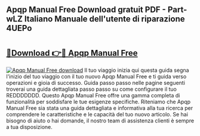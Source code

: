 ## Apqp Manual Free Download gratuit PDF - Part-wLZ Italiano Manuale dell'utente di riparazione 4UEPo

# <h2><a href="http://dfb9a4f.blite.top/?on=Apqp+Manual+Free">🔗Download 👉🔴 Apqp Manual Free</a></h2>

[![Apqp Manual Free download](https://i.imgur.com/lujVjoI.png)](http://dfb9a4f.blite.top/?on=Apqp+Manual+Free)
Il tuo viaggio inizia qui questa guida segna l'inizio del tuo viaggio con il tuo nuovo Apqp Manual Free e ti guida verso operazioni e gioia di successo. Guida passo passo nelle pagine seguenti troverai una guida dettagliata passo passo su come configurare il tuo REDDDDDDD. Questo Apqp Manual Free offre una gamma completa di funzionalità per soddisfare le tue esigenze specifiche. Riteniamo che Apqp Manual Free sia stata una guida dettagliata e informativa alla tua ricerca per comprendere le caratteristiche e le capacità del tuo nuovo articolo. Se hai bisogno di aiuto o hai domande, il nostro team di assistenza clienti è sempre a tua disposizione.
